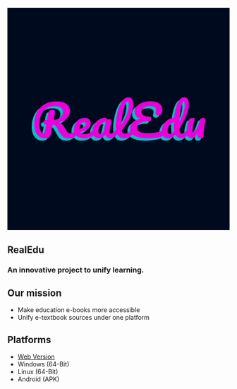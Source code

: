 ![REALEDU LOGO](resources/icon.png)  
## RealEdu  
### An innovative project to unify learning.  
## Our mission  
- Make education e-books more accessible  
- Unify e-textbook sources under one platform  
## Platforms  
- [Web Version](https://pioneersmtnp.github.io)  
- Windows (64-Bit)  
- Linux (64-Bit)  
- Android (APK)  
